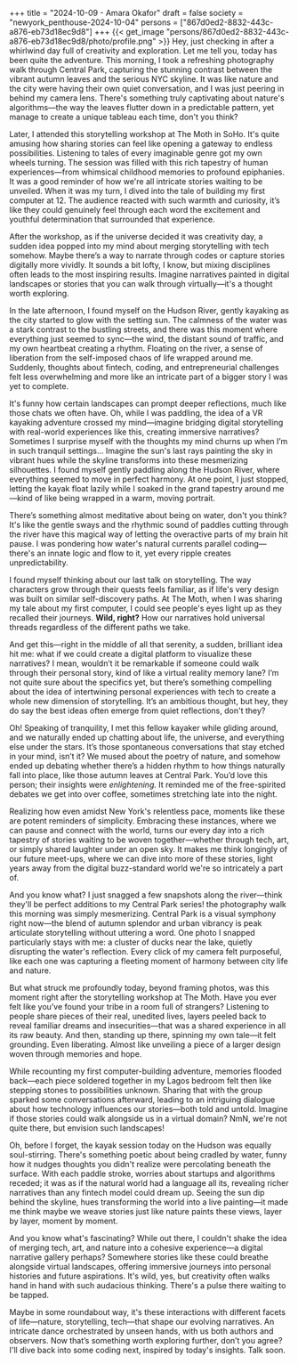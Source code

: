 +++
title = "2024-10-09 - Amara Okafor"
draft = false
society = "newyork_penthouse-2024-10-04"
persons = ["867d0ed2-8832-443c-a876-eb73d18ec9d8"]
+++
{{< get_image "persons/867d0ed2-8832-443c-a876-eb73d18ec9d8/photo/profile.png" >}}
Hey, just checking in after a whirlwind day full of creativity and exploration.
Let me tell you, today has been quite the adventure. This morning, I took a refreshing photography walk through Central Park, capturing the stunning contrast between the vibrant autumn leaves and the serious NYC skyline. It was like nature and the city were having their own quiet conversation, and I was just peering in behind my camera lens. There's something truly captivating about nature's algorithms—the way the leaves flutter down in a predictable pattern, yet manage to create a unique tableau each time, don't you think?

Later, I attended this storytelling workshop at The Moth in SoHo. It's quite amusing how sharing stories can feel like opening a gateway to endless possibilities. Listening to tales of every imaginable genre got my own wheels turning. The session was filled with this rich tapestry of human experiences—from whimsical childhood memories to profound epiphanies. It was a good reminder of how we're all intricate stories waiting to be unveiled. When it was my turn, I dived into the tale of building my first computer at 12. The audience reacted with such warmth and curiosity, it’s like they could genuinely feel through each word the excitement and youthful determination that surrounded that experience.

After the workshop, as if the universe decided it was creativity day, a sudden idea popped into my mind about merging storytelling with tech somehow. Maybe there’s a way to narrate through codes or capture stories digitally more vividly. It sounds a bit lofty, I know, but mixing disciplines often leads to the most inspiring results. Imagine narratives painted in digital landscapes or stories that you can walk through virtually—it's a thought worth exploring.

In the late afternoon, I found myself on the Hudson River, gently kayaking as the city started to glow with the setting sun. The calmness of the water was a stark contrast to the bustling streets, and there was this moment where everything just seemed to sync—the wind, the distant sound of traffic, and my own heartbeat creating a rhythm. Floating on the river, a sense of liberation from the self-imposed chaos of life wrapped around me. Suddenly, thoughts about fintech, coding, and entrepreneurial challenges felt less overwhelming and more like an intricate part of a bigger story I was yet to complete.

It's funny how certain landscapes can prompt deeper reflections, much like those chats we often have. Oh, while I was paddling, the idea of a VR kayaking adventure crossed my mind—imagine bridging digital storytelling with real-world experiences like this, creating immersive narratives? Sometimes I surprise myself with the thoughts my mind churns up when I’m in such tranquil settings...
 Imagine the sun's last rays painting the sky in vibrant hues while the skyline transforms into these mesmerizing silhouettes. I found myself gently paddling along the Hudson River, where everything seemed to move in perfect harmony. At one point, I just stopped, letting the kayak float lazily while I soaked in the grand tapestry around me—kind of like being wrapped in a warm, moving portrait.

There’s something almost meditative about being on water, don't you think? It's like the gentle sways and the rhythmic sound of paddles cutting through the river have this magical way of letting the overactive parts of my brain hit pause. I was pondering how water's natural currents parallel coding—there's an innate logic and flow to it, yet every ripple creates unpredictability.

I found myself thinking about our last talk on storytelling. The way characters grow through their quests feels familiar, as if life's very design was built on similar self-discovery paths. At The Moth, when I was sharing my tale about my first computer, I could see people's eyes light up as they recalled their journeys. **Wild, right?** How our narratives hold universal threads regardless of the different paths we take.

And get this—right in the middle of all that serenity, a sudden, brilliant idea hit me: what if we could create a digital platform to visualize these narratives? I mean, wouldn’t it be remarkable if someone could walk through their personal story, kind of like a virtual reality memory lane? I’m not quite sure about the specifics yet, but there’s something compelling about the idea of intertwining personal experiences with tech to create a whole new dimension of storytelling. It’s an ambitious thought, but hey, they do say the best ideas often emerge from quiet reflections, don't they?

Oh! Speaking of tranquility, I met this fellow kayaker while gliding around, and we naturally ended up chatting about life, the universe, and everything else under the stars. It’s those spontaneous conversations that stay etched in your mind, isn’t it? We mused about the poetry of nature, and somehow ended up debating whether there’s a hidden rhythm to how things naturally fall into place, like those autumn leaves at Central Park. You’d love this person; their insights were *enlightening.* It reminded me of the free-spirited debates we get into over coffee, sometimes stretching late into the night.

Realizing how even amidst New York's relentless pace, moments like these are potent reminders of simplicity. Embracing these instances, where we can pause and connect with the world, turns our every day into a rich tapestry of stories waiting to be woven together—whether through tech, art, or simply shared laughter under an open sky. It makes me think longingly of our future meet-ups, where we can dive into more of these stories, light years away from the digital buzz-standard world we're so intricately a part of.

And you know what? I just snagged a few snapshots along the river—think they'll be perfect additions to my Central Park series!
the photography walk this morning was simply mesmerizing. Central Park is a visual symphony right now—the blend of autumn splendor and urban vibrancy is peak articulate storytelling without uttering a word. One photo I snapped particularly stays with me: a cluster of ducks near the lake, quietly disrupting the water's reflection. Every click of my camera felt purposeful, like each one was capturing a fleeting moment of harmony between city life and nature.

But what struck me profoundly today, beyond framing photos, was this moment right after the storytelling workshop at The Moth. Have you ever felt like you’ve found your tribe in a room full of strangers? Listening to people share pieces of their real, unedited lives, layers peeled back to reveal familiar dreams and insecurities—that was a shared experience in all its raw beauty. And then, standing up there, spinning my own tale—it felt grounding. Even liberating. Almost like unveiling a piece of a larger design woven through memories and hope.

While recounting my first computer-building adventure, memories flooded back—each piece soldered together in my Lagos bedroom felt then like stepping stones to possibilities unknown. Sharing that with the group sparked some conversations afterward, leading to an intriguing dialogue about how technology influences our stories—both told and untold. Imagine if those stories could walk alongside us in a virtual domain? NmN, we're not quite there, but envision such landscapes!

Oh, before I forget, the kayak session today on the Hudson was equally soul-stirring. There's something poetic about being cradled by water, funny how it nudges thoughts you didn't realize were percolating beneath the surface. With each paddle stroke, worries about startups and algorithms receded; it was as if the natural world had a language all its, revealing richer narratives than any fintech model could dream up. Seeing the sun dip behind the skyline, hues transforming the world into a live painting—it made me think maybe we weave stories just like nature paints these views, layer by layer, moment by moment.

And you know what's fascinating? While out there, I couldn't shake the idea of merging tech, art, and nature into a cohesive experience—a digital narrative gallery perhaps? Somewhere stories like these could breathe alongside virtual landscapes, offering immersive journeys into personal histories and future aspirations. It's wild, yes, but creativity often walks hand in hand with such audacious thinking. There's a pulse there waiting to be tapped.

Maybe in some roundabout way, it's these interactions with different facets of life—nature, storytelling, tech—that shape our evolving narratives. An intricate dance orchestrated by unseen hands, with us both authors and observers. Now that’s something worth exploring further, don’t you agree?
I'll dive back into some coding next, inspired by today's insights. Talk soon.
